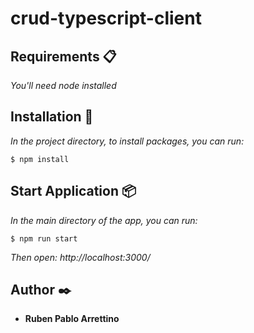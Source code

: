 # crud-typescript-client

## Requirements 📋

_You'll need node installed_

## Installation 🔧

_In the project directory, to install packages, you can run:_

```
$ npm install
```

## Start Application 📦

_In the main directory of the app, you can run:_

```
$ npm run start
```

_Then open: http://localhost:3000/_

## Author ✒️

- **Ruben Pablo Arrettino**
